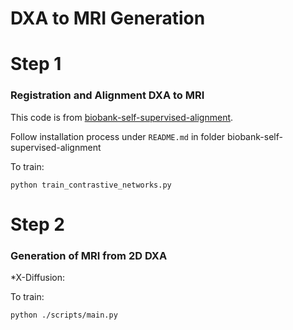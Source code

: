 # DXA to MRI Generation 

# Step 1 
###  Registration and Alignment DXA to MRI
This code is from [biobank-self-supervised-alignment](https://github.com/rwindsor1/biobank-self-supervised-alignment.git).

Follow installation process under `README.md` in folder biobank-self-supervised-alignment 

To train:

```
python train_contrastive_networks.py
```

# Step 2 
### Generation of MRI from 2D DXA

*X-Diffusion: 

To train:

```
python ./scripts/main.py
```


